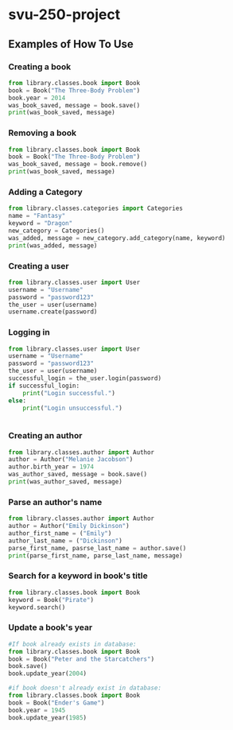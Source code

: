 # svu-250-project

## Examples of How To Use

### Creating a book

```python
from library.classes.book import Book
book = Book("The Three-Body Problem")
book.year = 2014
was_book_saved, message = book.save()
print(was_book_saved, message)
```

### Removing a book

```python
from library.classes.book import Book
book = Book("The Three-Body Problem")
was_book_saved, message = book.remove()
print(was_book_saved, message)
```

### Adding a Category

```python
from library.classes.categories import Categories
name = "Fantasy"
keyword = "Dragon"
new_category = Categories()
was_added, message = new_category.add_category(name, keyword)
print(was_added, message)
```



### Creating a user

```python
from library.classes.user import User
username = "Username"
password = "password123"
the_user = user(username)
username.create(password)

```

### Logging in

```python
from library.classes.user import User
username = "Username"
password = "password123"
the_user = user(username)
successful_login = the_user.login(password)
if successful_login:
    print("Login successful.")
else:
    print("Login unsuccessful.")
    
```

### Creating an author

```python
from library.classes.author import Author
author = Author("Melanie Jacobson")
author.birth_year = 1974
was_author_saved, message = book.save()
print(was_author_saved, message)
```

### Parse an author's name

```python
from library.classes.author import Author
author = Author("Emily Dickinson")
author_first_name = ("Emily")
author_last_name = ("Dickinson")
parse_first_name, pasrse_last_name = author.save()
print(parse_first_name, parse_last_name, message)
```

### Search for a keyword in book's title

```python
from library.classes.book import Book
keyword = Book("Pirate")
keyword.search()
```

### Update a book's year

```python
#If book already exists in database:
from library.classes.book import Book
book = Book("Peter and the Starcatchers")
book.save()
book.update_year(2004)

#if book doesn't already exist in database:
from library.classes.book import Book
book = Book("Ender's Game")
book.year = 1945
book.update_year(1985)
